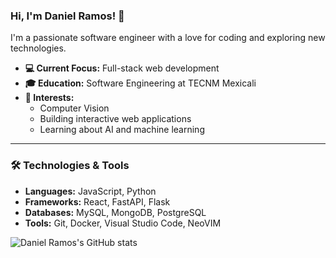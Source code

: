 ### Hi, I'm Daniel Ramos! 👋

I'm a passionate software engineer with a love for coding and exploring new technologies.

- **💻 Current Focus:** Full-stack web development  
- **🎓 Education:** Software Engineering at TECNM Mexicali  
- **🌟 Interests:**  
  - Computer Vision  
  - Building interactive web applications  
  - Learning about AI and machine learning  

---

### 🛠️ Technologies & Tools
- **Languages:** JavaScript, Python  
- **Frameworks:** React, FastAPI, Flask  
- **Databases:** MySQL, MongoDB, PostgreSQL 
- **Tools:** Git, Docker, Visual Studio Code, NeoVIM 

<!--
---

### 🚀 Projects
Here are a few projects I've worked on:

- **[Project Name 1](#)**: Brief description of the project.
- **[Project Name 2](#)**: Brief description of the project.
- **[Project Name 3](#)**: Brief description of the project.

---

### 📫 Get in Touch
- **LinkedIn:** [Your LinkedIn Profile](#)  
- **Email:** [your.email@example.com](mailto:your.email@example.com)  
- **Twitter:** [@your_twitter_handle](#)  

---
-->

![Daniel Ramos's GitHub stats](https://github-readme-stats.vercel.app/api?username=bollitodev&show_icons=true&theme=transparent)
